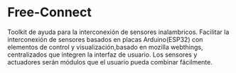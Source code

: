 # Free-Connect
Toolkit de ayuda para la interconexión de sensores inalambricos. Facilitar la interconexión de sensores basados en placas Arduino(ESP32) con elementos de control y visualización,basado en mozilla webthings, centralizados que integren la interfaz de usuario. Los sensores y actuadores serán módulos que el usuario pueda combinar fácilmente. 